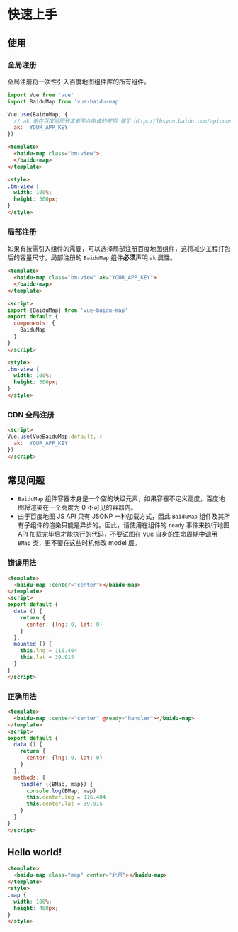 # 快速上手

## 使用

### 全局注册

全局注册将一次性引入百度地图组件库的所有组件。

```javascript
import Vue from 'vue'
import BaiduMap from 'vue-baidu-map'

Vue.use(BaiduMap, {
  // ak 是在百度地图开发者平台申请的密钥 详见 http://lbsyun.baidu.com/apiconsole/key */
  ak: 'YOUR_APP_KEY'
})
```

```html
<template>
  <baidu-map class="bm-view">
  </baidu-map>
</template>

<style>
.bm-view {
  width: 100%;
  height: 300px;
}
</style>
```

### 局部注册

如果有按需引入组件的需要，可以选择局部注册百度地图组件，这将减少工程打包后的容量尺寸。局部注册的 `BaiduMap` 组件**必须**声明 `ak` 属性。

```html
<template>
  <baidu-map class="bm-view" ak="YOUR_APP_KEY">
  </baidu-map>
</template>

<script>
import {BaiduMap} from 'vue-baidu-map'
export default {
  components: {
    BaiduMap
  }
}
</script>

<style>
.bm-view {
  width: 100%;
  height: 300px;
}
</style>
```

### CDN 全局注册

```html
<script>
Vue.use(VueBaiduMap.default, {
  ak: 'YOUR_APP_KEY'
})
</script>
```

## 常见问题

- `BaiduMap` 组件容器本身是一个空的块级元素，如果容器不定义高度，百度地图将渲染在一个高度为 0 不可见的容器内。
- 由于百度地图 JS API 只有 JSONP 一种加载方式，因此 `BaiduMap` 组件及其所有子组件的渲染只能是异步的。因此，请使用在组件的 `ready` 事件来执行地图 API 加载完毕后才能执行的代码，不要试图在 vue 自身的生命周期中调用 `BMap` 类，更不要在这些时机修改 model 层。

### 错误用法

```html
<template>
  <baidu-map :center="center"></baidu-map>
</template>
<script>
export default {
  data () {
    return {
      center: {lng: 0, lat: 0}
    }
  },
  mounted () {
    this.lng = 116.404
    this.lat = 39.915
  }
}
</script>
```

### 正确用法

```html
<template>
  <baidu-map :center="center" @ready="handler"></baidu-map>
</template>
<script>
export default {
  data () {
    return {
      center: {lng: 0, lat: 0}
    }
  },
  methods: {
    handler ({BMap, map}) {
      console.log(BMap, map)
      this.center.lng = 116.404
      this.center.lat = 39.915
    }
  }
}
</script>
```

## Hello world!

```html
<template>
  <baidu-map class="map" center="北京"></baidu-map>
</template>
<style>
.map {
  width: 100%;
  height: 400px;
}
</style>
```

<doc-preview>
  <baidu-map class="map" center="北京">
  </baidu-map>
</doc-preview>

